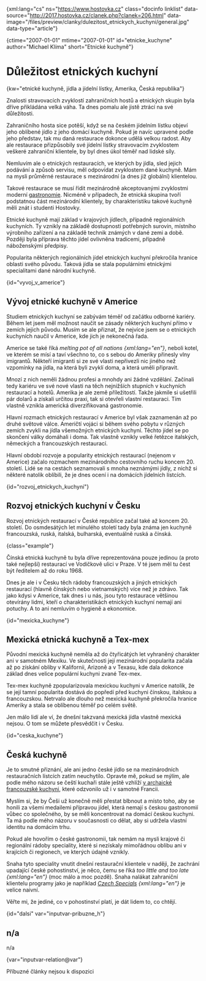 
{xml:lang="cs" ns="https://www.hostovka.cz" class="docinfo linklist" data-source="http://2017.hostovka.cz/clanek.php?clanek=206.html" data-image="/files/preview/clanky/dulezitost\_etnickych\_kuchyni/general.jpg" data-type="article"}

{ctime="2007-01-01" mtime="2007-01-01" id="etnicke_kuchyne" author="Michael Klíma" short="Etnické kuchyně"}

# Důležitost etnických kuchyní

<!-- generated attribute kw by user_udpatekw.sh on 2020-05-12, do not edit -->

{kw="etnické kuchyně, jídla a jídelní lístky, Amerika, Česká republika"}

Znalosti stravovacích zvyklostí zahraničních hostů a etnických skupin byla dříve přikládána velká váha. Ta dnes pomalu ale jistě ztrácí na své důležitosti.

Zahraničního hosta sice potěší, když se na českém jídelním lístku objeví jeho oblíbené jídlo z jeho domácí kuchyně. Pokud je navíc upravené podle jeho představ, tak mu daná restaurace dokonce udělá velkou radost. Aby ale restaurace přizpůsobily své jídelní lístky stravovacím zvyklostem veškeré zahraniční klientele, by byl dnes úkol téměř nad lidské síly.

Nemluvím ale o etnických restauracích, ve kterých by jídla, sled jejich podávání a způsob servisu, měl odpovídat zvyklostem dané kuchyně. Mám na mysli průměrné restaurace s mezinárodní (a dnes již globální) klientelou.

Takové restaurace se musí řídit mezinárodně akceptovanými zvyklostmi moderní [gastronomie][1]. Nicméně v případech, že etnická skupina tvoří podstatnou část mezinárodní klientely, by charakteristiku takové kuchyně měli znát i studenti Hostovky.

Etnické kuchyně mají základ v krajových jídlech, případně regionálních kuchyních. Ty vznikly na základě dostupnosti potřebných surovin, místního výrobního zařízení a na základě technik známých v dané zemi a době. Později byla příprava těchto jídel ovlivněna tradicemi, případně náboženskými předpisy.

Popularita některých regionálních jídel etnických kuchyní překročila hranice oblasti svého původu. Taková jídla se stala populárními etnickými specialitami dané národní kuchyně.

{id="vyvoj\_v\_americe"}

## Vývoj etnické kuchyně v Americe

Studiem etnických kuchyní se zabývám téměř od začátku odborné kariéry. Během let jsem měl možnost naučit se zásady některých kuchyní přímo v zemích jejich původu. Musím se ale přiznat, že nejvíce jsem se o etnických kuchyních naučil v Americe, kde jich je nekonečná řada.

Americe se také říká _melting pot of all nations {xml:lang="en"}_, neboli kotel, ve kterém se mísí a taví všechno to, co s sebou do Ameriky přinesly vlny imigrantů. Někteří imigranti si ze své vlasti nepřivezli nic jiného než vzpomínky na jídla, na která byli zvyklí doma, a která uměli připravit.

Mnozí z nich neměli žádnou profesi a mnohdy ani žádné vzdělání. Začínali tedy kariéru ve své nové vlasti na těch nejnižších stupních v kuchyních restaurací a hotelů. Amerika je ale země příležitostí. Takže jakmile si ušetřili pár dolarů a získali určitou praxi, tak si otevřeli vlastní restauraci. Tím vlastně vznikla americká diverzifikovaná gastronomie.

Hlavní rozmach etnických restaurací v Americe byl však zaznamenán až po druhé světové válce. Američtí vojáci si během svého pobytu v různých zemích zvykli na jídla všemožných etnických kuchyní. Těchto jídel se po skončení války domáhali i doma. Tak vlastně vznikly velké řetězce italských, německých a francouzských restaurací.

Hlavní období rozvoje a popularity etnických restaurací (nejenom v Americe) začalo rozmachem mezinárodního cestovního ruchu koncem 20. století. Lidé se na cestách seznamovali s mnoha neznámými jídly, z nichž si některé natolik oblíbili, že je dnes ocení i na domácích jídelních lístcích.

{id="rozvoj\_etnickych\_kuchyni"}

## Rozvoj etnických kuchyní v Česku

Rozvoj etnických restaurací v České republice začal také až koncem 20. století. Do osmdesátých let minulého století tady byla známa jen kuchyně francouzská, ruská, italská, bulharská, eventuálně ruská a čínská.

{class="example"}

Čínská etnická kuchyně tu byla dříve reprezentována pouze jedinou (a proto také nejlepší) restaurací ve Vodičkově ulici v Praze. V té jsem měl tu čest být ředitelem až do roku 1968.

Dnes je ale i v Česku těch rádoby francouzských a jiných etnických restaurací (hlavně čínských nebo vietnamských) více než je zdrávo. Tak jako kdysi v Americe, tak dnes i u nás, jsou tyto restaurace většinou otevírány lidmi, kteří o charakteristikách etnických kuchyní nemají ani potuchy. A to ani nemluvím o hygieně a ekonomice.

{id="mexicka_kuchyne"}

## Mexická etnická kuchyně a Tex-mex

Původní mexická kuchyně neměla až do čtyřicátých let vyhraněný charakter ani v samotném Mexiku. Ve skutečnosti její mezinárodní popularita začala až po získání obliby v Kalifornii, Arizoně a v Texasu, kde dala dokonce základ dnes velice populární kuchyni zvané Tex-mex.

Tex-mex kuchyně zpopularizovala mexickou kuchyni v Americe natolik, že se její tamní popularita dostává do popředí před kuchyni čínskou, italskou a francouzskou. Netrvalo ale dlouho než mexická kuchyně překročila hranice Ameriky a stala se oblíbenou téměř po celém světě.

Jen málo lidí ale ví, že dnešní takzvaná mexická jídla vlastně mexická nejsou. O tom se můžete přesvědčit i v Česku.

{id="ceska_kuchyne"}

## Česká kuchyně

Je to smutné přiznání, ale ani jedno české jídlo se na mezinárodních restauračních lístcích zatím neuchytilo. Opravte mě, pokud se mýlím, ale podle mého názoru se čeští kuchaři stále ještě vzhlíží [v archaické francouzské kuchyni][2], které odzvonilo už i v samotné Francii.

Myslím si, že by Češi už konečně měli přestat blbnout a místo toho, aby se honili za všemi medailemi přípravou jídel, která nemají s českou gastronomií vůbec co společného, by se měli koncentrovat na domácí českou kuchyni. Ta má podle mého názoru v současnosti co dělat, aby si udržela vlastní identitu na domácím trhu.

Pokud ale hovořím o české gastronomii, tak nemám na mysli krajové či regionální rádoby speciality, které si nezískaly mimořádnou oblibu ani v krajících či regionech, ve kterých údajně vznikly.

Snaha tyto speciality vnutit dnešní restaurační klientele v naději, že zachrání upadající české pohostinství, je něco, čemu se říká _too little and too late {xml:lang="en"}_ (moc málo a moc pozdě). Snaha nalákat zahraniční klientelu programy jako je například _[Czech Specials][3] {xml:lang="en"}_ je velice naivní. 

Věřte mi, že jediné, co v pohostinství platí, je dát lidem to, co chtějí.

{id="dalsi" var="inputvar-pribuzne_h"}

## n/a

n/a

{var="inputvar-relation@var"}

Příbuzné články nejsou k dispozici

 [1]: gastronomie
 [2]: francouzska_gastronomie
 [3]: czech_specials


